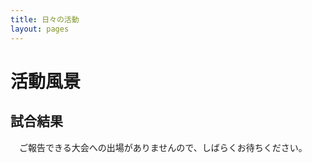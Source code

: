 ```yaml
---
title: 日々の活動
layout: pages
---
```


# 活動風景




## 試合結果
　ご報告できる大会への出場がありませんので、しばらくお待ちください。